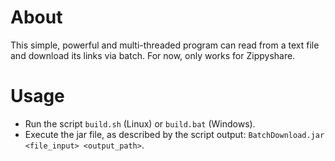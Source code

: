 # About

This simple, powerful and multi-threaded program can read from a text file and download its links via batch.
For now, only works for Zippyshare.

# Usage

- Run the script ```build.sh``` (Linux) or ```build.bat``` (Windows).
- Execute the jar file, as described by the script output: ```BatchDownload.jar <file_input> <output_path>```.

